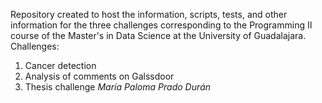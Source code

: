 Repository created to host the information, scripts, tests, and other information for the three challenges corresponding to the Programming II course of the Master's in Data Science at the University of Guadalajara.
Challenges:
1. Cancer detection
2. Analysis of comments on Galssdoor
3. Thesis challenge
_María Paloma Prado Durán_
